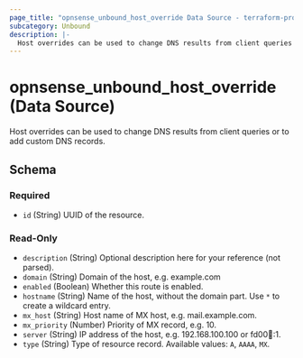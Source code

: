 ```yaml
---
page_title: "opnsense_unbound_host_override Data Source - terraform-provider-opnsense"
subcategory: Unbound
description: |-
  Host overrides can be used to change DNS results from client queries or to add custom DNS records.
---
```


# opnsense_unbound_host_override (Data Source)

Host overrides can be used to change DNS results from client queries or to add custom DNS records.

<!-- schema generated by tfplugindocs -->
## Schema

### Required

- `id` (String) UUID of the resource.

### Read-Only

- `description` (String) Optional description here for your reference (not parsed).
- `domain` (String) Domain of the host, e.g. example.com
- `enabled` (Boolean) Whether this route is enabled.
- `hostname` (String) Name of the host, without the domain part. Use `*` to create a wildcard entry.
- `mx_host` (String) Host name of MX host, e.g. mail.example.com.
- `mx_priority` (Number) Priority of MX record, e.g. 10.
- `server` (String) IP address of the host, e.g. 192.168.100.100 or fd00:abcd::1.
- `type` (String) Type of resource record. Available values: `A`, `AAAA`, `MX`.

